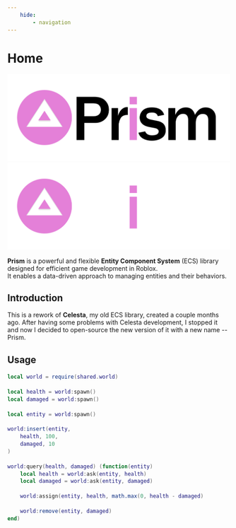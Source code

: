 ```yaml
---
    hide:
        - navigation
---
```


# Home

![Prism Logo](assets/home/logo-light-theme.svg#only-light)
![Prism Logo](assets/home/logo-dark-theme.svg#only-dark)

**Prism** is a powerful and flexible **Entity Component System** (ECS) library designed for efficient game development in Roblox.
<br>It enables a data-driven approach to managing entities and their behaviors.

## Introduction

This is a rework of **Celesta**, my old ECS library, created a couple months ago. After having some problems with Celesta development, I stopped it and now I decided to open-source the new version of it with a new name -- Prism.

## Usage

```lua
local world = require(shared.world)

local health = world:spawn()
local damaged = world:spawn()

local entity = world:spawn()

world:insert(entity,
    health, 100,
    damaged, 10
)

world:query(health, damaged) (function(entity)
    local health = world:ask(entity, health)
    local damaged = world:ask(entity, damaged)

    world:assign(entity, health, math.max(0, health - damaged)

    world:remove(entity, damaged)
end)
```